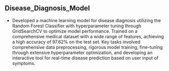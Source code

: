 ## Disease_Diagnosis_Model
* Developed a machine learning model for disease diagnosis utilizing the Random Forest Classifier with hyperparameter tuning through GridSearchCV to optimize model performance. Trained on a comprehensive medical dataset with a wide range of features, achieving a high accuracy of 97.62% on the test set. Key tasks involved comprehensive data preprocessing, rigorous model training, fine-tuning through extensive hyperparameter optimization, and developing an interactive tool for real-time disease prediction based on user input of symptoms.
